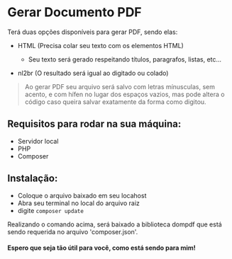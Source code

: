 # Gerar Documento PDF

Terá duas opções disponíveis para gerar PDF, sendo elas:

* HTML (Precisa colar seu texto com os elementos HTML)
  * Seu texto será gerado respeitando títulos, paragrafos, listas, etc...
  
* nl2br (O resultado será igual ao digitado ou colado)

> Ao gerar PDF seu arquivo será salvo com letras mínusculas, sem acento, e com hífen no lugar dos espaços vazios, mas pode altera o código caso queira salvar exatamente da forma como digitou.

## Requisitos para rodar na sua máquina:

* Servidor local
* PHP
* Composer

## Instalação:

* Coloque o arquivo baixado em seu locahost
* Abra seu terminal no local do arquivo raiz
* digite ```composer update```

Realizando o comando acima, será baixado a biblioteca dompdf que está sendo requerida no arquivo 'composer.json'.

#### Espero que seja tão útil para você, como está sendo para mim!

